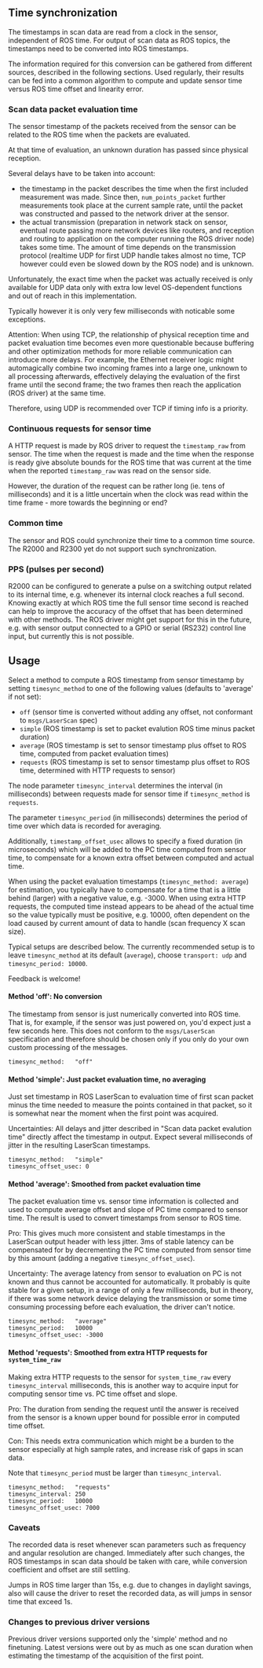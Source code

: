 ## Time synchronization

The timestamps in scan data are read from a clock in the sensor, independent of
ROS time. For output of scan data as ROS topics, the timestamps need to be
converted into ROS timestamps.

The information required for this conversion can be gathered from different
sources, described in the following sections.  Used regularly, their results
can be fed into a common algorithm to compute and update sensor time versus ROS
time offset and linearity error.


### Scan data packet evaluation time

The sensor timestamp of the packets received from the sensor can be related to the
ROS time when the packets are evaluated.

At that time of evaluation, an unknown duration has passed since physical reception.

Several delays have to be taken into account:

 - the timestamp in the packet describes the time when the first included measurement
    was made. Since then, `num_points_packet` further measurements took place at the
    current sample rate, until the packet was constructed and passed to the
    network driver at the sensor.
 - the actual transmission (preparation in network stack on sensor, eventual route
    passing more network devices like routers, and reception and routing to application
    on the computer running the ROS driver node) takes some time. The amount of time
    depends on the transmission protocol (realtime UDP for first UDP handle takes almost
    no time, TCP however could even be slowed down by the ROS node) and is unknown.

Unfortunately, the exact time when the packet was actually received is only
available for UDP data only with extra low level OS-dependent functions and out
of reach in this implementation.

Typically however it is only very few milliseconds with noticable some exceptions.

Attention: When using TCP, the relationship of physical reception time and
packet evaluation time becomes even more questionable because buffering and
other optimization methods for more reliable communication can introduce more
delays. For example, the Ethernet receiver logic might automagically combine
two incoming frames into a large one, unknown to all processing afterwards,
effectively delaying the evaluation of the first frame until the second frame;
the two frames then reach the application (ROS driver) at the same time.

Therefore, using UDP is recommended over TCP if timing info is a priority.


### Continuous requests for sensor time

A HTTP request is made by ROS driver to request the `timestamp_raw` from sensor. The time when
the request is made and the time when the response is ready give absolute bounds for the ROS time
that was current at the time when the reported `timestamp_raw` was read on the sensor side.

However, the duration of the request can be rather long (ie. tens of milliseconds) and it is a
little uncertain when the clock was read within the time frame - more towards the beginning or end?


### Common time

The sensor and ROS could synchronize their time to a common time source. The R2000 and R2300 yet
do not support such synchronization.


### PPS (pulses per second)

R2000 can be configured to generate a pulse on a switching output related to
its internal time, e.g. whenever its internal clock reaches a full second.
Knowing exactly at which ROS time the full sensor time second is reached can
help to improve the accuracy of the offset that has been determined with other
methods.  The ROS driver might get support for this in the future, e.g. with
sensor output connected to a GPIO or serial (RS232) control line input, but
currently this is not possible.


## Usage

Select a method to compute a ROS timestamp from sensor timestamp by setting
`timesync_method` to one of the following values (defaults to 'average' if not set):

 - `off` (sensor time is converted without adding any offset, not conformant to `msgs/LaserScan` spec)
 - `simple` (ROS timestamp is set to packet evalution ROS time minus packet duration)
 - `average` (ROS timestamp is set to sensor timestamp plus offset to ROS time, computed from packet evaluation times)
 - `requests` (ROS timestamp is set to sensor timestamp plus offset to ROS time, determined with HTTP requests to sensor)

The node parameter `timesync_interval` determines the interval (in milliseconds)
between requests made for sensor time if `timesync_method` is `requests`.

The parameter `timesync_period` (in milliseconds) determines the period of time
over which data is recorded for averaging.

Additionally, `timestamp_offset_usec` allows to specify a fixed duration (in microseconds)
which will be added to the PC time computed from sensor time, to compensate for
a known extra offset between computed and actual time.

When using the packet evaluation timestamps (`timesync_method: average`) for
estimation, you typically have to compensate for a time that is a little behind
(larger) with a negative value, e.g. -3000.  When using extra HTTP requests,
the computed time instead appears to be ahead of the actual time so the value
typically must be positive, e.g. 10000, often dependent on the load caused by
current amount of data to handle (scan frequency X scan size).

Typical setups are described below. The currently recommended setup is to leave
`timesync_method` at its default (`average`), choose `transport: udp` and
`timesync_period: 10000`.

Feedback is welcome!
 

#### Method 'off': No conversion

The timestamp from sensor is just numerically converted into ROS time. That is,
for example, if the sensor was just powered on, you'd expect just a few seconds
here. This does not conform to the `msgs/LaserScan` specification and therefore
should be chosen only if you only do your own custom processing of the messages.

    timesync_method:   "off"


#### Method 'simple': Just packet evaluation time, no averaging

Just set timestamp in ROS LaserScan to evaluation time of first scan packet
minus the time needed to measure the points contained in that packet, so it
is somewhat near the moment when the first point was acquired.

Uncertainties: All delays and jitter described in "Scan data packet evalution
time" directly affect the timestamp in output. Expect several milliseconds of
jitter in the resulting LaserScan timestamps.

    timesync_method:   "simple"
    timesync_offset_usec: 0


#### Method 'average': Smoothed from packet evaluation time

The packet evaluation time vs. sensor time information is collected and used to
compute average offset and slope of PC time compared to sensor time. The result
is used to convert timestamps from sensor to ROS time.

Pro: This gives much more consistent and stable timestamps in the LaserScan
output header with less jitter. 3ms of stable latency can be compensated for by
decrementing the PC time computed from sensor time by this amount (adding a
negative `timesync_offset_usec`).

Uncertainty: The average latency from sensor to evaluation on PC is not known
and thus cannot be accounted for automatically. It probably is quite stable for
a given setup, in a range of only a few milliseconds, but in theory, if there
was some network device delaying the transmission or some time consuming
processing before each evaluation, the driver can't notice.

    timesync_method:   "average"
    timesync_period:   10000
    timesync_offset_usec: -3000


#### Method 'requests': Smoothed from extra HTTP requests for `system_time_raw`

Making extra HTTP requests to the sensor for `system_time_raw` every
`timesync_interval` milliseconds, this is another way to acquire input for
computing sensor time vs. PC time offset and slope.

Pro: The duration from sending the request until the answer is received 
from the sensor is a known upper bound for possible error in computed time
offset.

Con: This needs extra communication which might be a burden to the sensor 
especially at high sample rates, and increase risk of gaps in scan data.

Note that `timesync_period` must be larger than `timesync_interval`.

    timesync_method:   "requests"
    timesync_interval: 250
    timesync_period:   10000
    timesync_offset_usec: 7000


### Caveats

The recorded data is reset whenever scan parameters such as frequency and
angular resolution are changed. Immediately after such changes, the ROS
timestamps in scan data should be taken with care, while conversion coefficient
and offset are still settling.

Jumps in ROS time larger than 15s, e.g. due to changes in daylight savings,
also will cause the driver to reset the recorded data, as will jumps in sensor
time that exceed 1s.


### Changes to previous driver versions

Previous driver versions supported only the 'simple' method and no finetuning.
Latest versions were out by as much as one scan duration when estimating the
timestamp of the acquisition of the first point.


